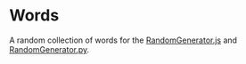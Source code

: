 # Words
A random collection of words for the [RandomGenerator.js](https://logicalbranch.github.io/articles/1-projects_8-random-generator.html) and [RandomGenerator.py](https://logicalbranch.github.io/articles/1-projects_9-random-generator-python.html).
